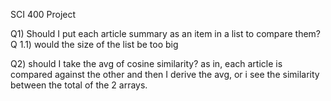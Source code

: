 SCI 400 Project

Q1) Should I put each article summary as an item in a list to compare them?
Q 1.1) would the size of the list be too big

Q2) should I take the avg of cosine similarity? as in, each article is compared against the other and then I derive the avg, or i see the similarity between the total of the 2 arrays. 
